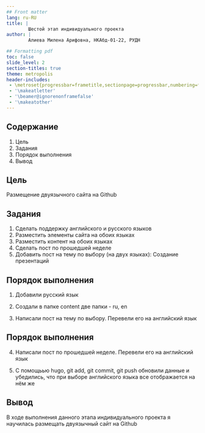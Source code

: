 ```yaml
---
## Front matter
lang: ru-RU
title: |
        Шестой этап индивидуального проекта
author: |
        Алиева Милена Арифовна, НКАбд-01-22, РУДН

## Formatting pdf
toc: false
slide_level: 2
section-titles: true
theme: metropolis
header-includes:
 - \metroset{progressbar=frametitle,sectionpage=progressbar,numbering=fraction}
 - '\makeatletter'
 - '\beamer@ignorenonframefalse'
 - '\makeatother'
---
```


## Содержание

1) Цель
2) Задания
3) Порядок выполнения
4) Вывод

## Цель

Размещение двуязычного сайта на Github

## Задания

1. Сделать поддержку английского и русского языков
2. Разместить элементы сайта на обоих языках
3. Разместить контент на обоих языках
4. Сделать пост по прошедшей неделе
5. Добавить пост на тему по выбору (на двух языках): Создание презентаций

## Порядок выполнения 

1. Добавили русский язык 

2. Создали в папке content две папки - ru, en 

3. Написали пост на тему по выбору. Перевели его на английский язык 

## Порядок выполнения 

4. Написали пост по прошедшей неделе. Перевели его на английский язык 

5. С помощьью hugo, git add, git commit, git push обновили данные и убедились, что при выборе английского языка все отображается на нём же 

## Вывод 

В ходе выполнения данного этапа индивидуального проекта я научилась размещать двуязычный сайт на Github
